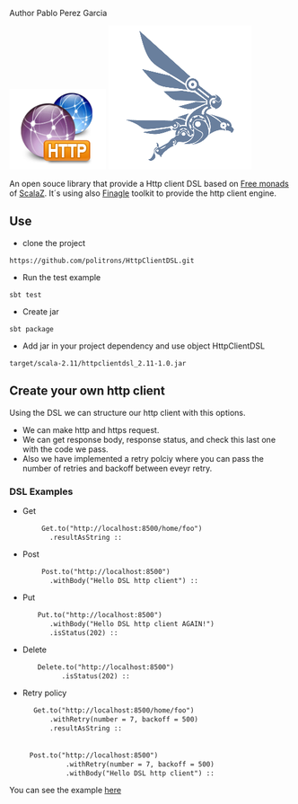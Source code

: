 Author  Pablo Perez Garcia

![My image](src/main/resources/img/http-icon.png) ![My image](src/main/resources/img/finagle.png)


An open souce library that provide a Http client DSL based on [Free monads](http://eed3si9n.com/learning-scalaz/Free+Monad.html) of [ScalaZ](https://github.com/scalaz/scalaz).
It´s using also [Finagle](https://twitter.github.io/finagle/) toolkit to provide the http client engine.

## Use

* clone the project
```
https://github.com/politrons/HttpClientDSL.git

```
* Run the test example
```
sbt test

```
* Create jar
```
sbt package

```
* Add jar in your project dependency and use object HttpClientDSL
```
target/scala-2.11/httpclientdsl_2.11-1.0.jar

```

## Create your own http client

Using the DSL we can structure our http client with this options.

* We can make http and https request.
* We can get response body, response status, and check this last one with the code we pass.
* Also we have implemented a retry polciy where you can pass the number of retries and backoff between eveyr retry.

### DSL Examples

* Get

```
        Get.to("http://localhost:8500/home/foo")
          .resultAsString ::
```
* Post

```
        Post.to("http://localhost:8500")
          .withBody("Hello DSL http client") ::
```

* Put

```
       Put.to("http://localhost:8500")
          .withBody("Hello DSL http client AGAIN!")
          .isStatus(202) ::
```

* Delete

```
       Delete.to("http://localhost:8500")
             .isStatus(202) ::
```

* Retry policy

```
      Get.to("http://localhost:8500/home/foo")
          .withRetry(number = 7, backoff = 500)
          .resultAsString ::


     Post.to("http://localhost:8500")
              .withRetry(number = 7, backoff = 500)
              .withBody("Hello DSL http client") ::
```

You can see the example [here](src/test/scala-2.11/com/politrons/dsl/ExampleIT.scala)








